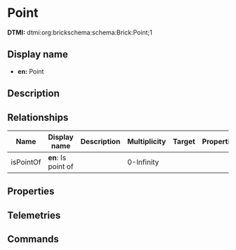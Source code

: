 # Point
**DTMI:** dtmi:org:brickschema:schema:Brick:Point;1
## Display name
- **en:** Point
## Description
## Relationships
|Name|Display name|Description|Multiplicity|Target|Properties|
|-|-|-|-|-|-|
|isPointOf|**en**: Is point of||0-Infinity||
## Properties
## Telemetries
## Commands
